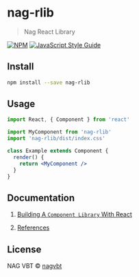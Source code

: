 # nag-rlib

> Nag React Library

[![NPM](https://img.shields.io/npm/v/nag-rlib.svg)](https://www.npmjs.com/package/nag-rlib) [![JavaScript Style Guide](https://img.shields.io/badge/code_style-standard-brightgreen.svg)](https://standardjs.com)

## Install

```bash
npm install --save nag-rlib
```

## Usage

```jsx
import React, { Component } from 'react'

import MyComponent from 'nag-rlib'
import 'nag-rlib/dist/index.css'

class Example extends Component {
  render() {
    return <MyComponent />
  }
}
```

## Documentation

1. [Building A `Component Library` With React](./docs/Steps-To-Create-Library.md)

3. [References](./docs/References.md)

## License

NAG VBT © [nagvbt](https://github.com/nagvbt)
